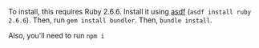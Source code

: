 To install, this requires Ruby 2.6.6. Install it using [asdf](https://asdf-vm.com/) (`asdf install ruby 2.6.6`). Then, run `gem install bundler`. Then, `bundle install`.

Also, you'll need to run `npm i`
